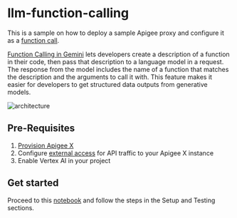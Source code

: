 # llm-function-calling

This is a sample on how to deploy a sample Apigee proxy and configure it as a [function call](https://cloud.google.com/vertex-ai/generative-ai/docs/multimodal/function-calling).

[Function Calling in Gemini](https://cloud.google.com/vertex-ai/generative-ai/docs/multimodal/function-calling) lets developers create a description of a function in their code, then pass that description to a language model in a request. The response from the model includes the name of a function that matches the description and the arguments to call it with. This feature makes it easier for developers to get structured data outputs from generative models.

![architecture](./images/arch.png)

## Pre-Requisites

1. [Provision Apigee X](https://cloud.google.com/apigee/docs/api-platform/get-started/provisioning-intro)
2. Configure [external access](https://cloud.google.com/apigee/docs/api-platform/get-started/configure-routing#external-access) for API traffic to your Apigee X instance
3. Enable Vertex AI in your project

## Get started

Proceed to this [notebook](llm_function_calling.ipynb) and follow the steps in the Setup and Testing sections.
